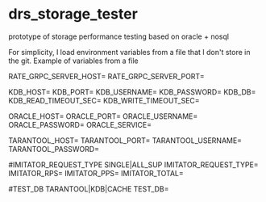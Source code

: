 # drs_storage_tester
prototype of storage performance testing based on oracle + nosql

For simplicity, I load environment variables from a file that I don't store in the git.
Example of variables from a file

RATE_GRPC_SERVER_HOST=
RATE_GRPC_SERVER_PORT=

KDB_HOST=
KDB_PORT=
KDB_USERNAME=
KDB_PASSWORD=
KDB_DB=
KDB_READ_TIMEOUT_SEC=
KDB_WRITE_TIMEOUT_SEC=

ORACLE_HOST=
ORACLE_PORT=
ORACLE_USERNAME=
ORACLE_PASSWORD=
ORACLE_SERVICE=

TARANTOOL_HOST=
TARANTOOL_PORT=
TARANTOOL_USERNAME=
TARANTOOL_PASSWORD=

#IMITATOR_REQUEST_TYPE SINGLE|ALL_SUP
IMITATOR_REQUEST_TYPE=
IMITATOR_RPS=
IMITATOR_PPS=
IMITATOR_TOTAL=

#TEST_DB TARANTOOL|KDB|CACHE
TEST_DB=
